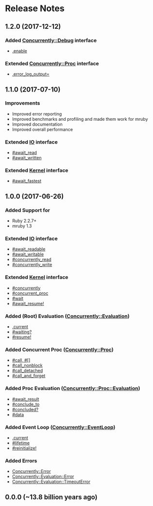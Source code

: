 # Release Notes

## 1.2.0 (2017-12-12)

### Added [Concurrently::Debug](http://www.rubydoc.info/github/christopheraue/m-ruby-concurrently/Concurrently/Debug) interface 
* [.enable](http://www.rubydoc.info/github/christopheraue/m-ruby-concurrently/Concurrently/Debug#enable-class_method)

### Extended [Concurrently::Proc](http://www.rubydoc.info/github/christopheraue/m-ruby-concurrently/Concurrently/Proc) interface
* [.error_log_output=](http://www.rubydoc.info/github/christopheraue/m-ruby-concurrently/Concurrently/Proc#error_log_output=-class_method)

## 1.1.0 (2017-07-10)

### Improvements
* Improved error reporting
* Improved benchmarks and profiling and made them work for mruby
* Improved documentation
* Improved overall performance

### Extended [IO](http://www.rubydoc.info/github/christopheraue/m-ruby-concurrently/IO) interface
* [#await_read](http://www.rubydoc.info/github/christopheraue/m-ruby-concurrently/IO#await_read-instance_method)
* [#await_written](http://www.rubydoc.info/github/christopheraue/m-ruby-concurrently/IO#await_written-instance_method)

### Extended [Kernel](http://www.rubydoc.info/github/christopheraue/m-ruby-concurrently/Kernel) interface
* [#await_fastest](http://www.rubydoc.info/github/christopheraue/m-ruby-concurrently/Kernel#await_fastest-instance_method)

## 1.0.0 (2017-06-26)

### Added Support for
* Ruby 2.2.7+
* mruby 1.3

### Extended [IO](http://www.rubydoc.info/github/christopheraue/m-ruby-concurrently/IO) interface
* [#await_readable](http://www.rubydoc.info/github/christopheraue/m-ruby-concurrently/IO#await_readable-instance_method)
* [#await_writable](http://www.rubydoc.info/github/christopheraue/m-ruby-concurrently/IO#await_writable-instance_method)
* [#concurrently_read](http://www.rubydoc.info/github/christopheraue/m-ruby-concurrently/IO#concurrently_read-instance_method)
* [#concurrently_write](http://www.rubydoc.info/github/christopheraue/m-ruby-concurrently/IO#concurrently_write-instance_method)

### Extended [Kernel](http://www.rubydoc.info/github/christopheraue/m-ruby-concurrently/Kernel) interface
* [#concurrently](http://www.rubydoc.info/github/christopheraue/m-ruby-concurrently/Kernel#concurrently-instance_method)
* [#concurrent_proc](http://www.rubydoc.info/github/christopheraue/m-ruby-concurrently/Kernel#concurrent_proc-instance_method)
* [#wait](http://www.rubydoc.info/github/christopheraue/m-ruby-concurrently/Kernel#wait-instance_method)
* [#await_resume!](http://www.rubydoc.info/github/christopheraue/m-ruby-concurrently/Kernel#await_resume!-instance_method)

### Added (Root) Evaluation ([Concurrently::Evaluation](http://www.rubydoc.info/github/christopheraue/m-ruby-concurrently/Concurrently/Evaluation))
* [.current](http://www.rubydoc.info/github/christopheraue/m-ruby-concurrently/Concurrently/Evaluation#current-class_method)
* [#waiting?](http://www.rubydoc.info/github/christopheraue/m-ruby-concurrently/Concurrently/Evaluation#waiting%3F-instance_method)
* [#resume!](http://www.rubydoc.info/github/christopheraue/m-ruby-concurrently/Concurrently/Evaluation#resume!-instance_method)
 
### Added Concurrent Proc ([Concurrently::Proc](http://www.rubydoc.info/github/christopheraue/m-ruby-concurrently/Concurrently/Proc))
* [#call, #[]](http://www.rubydoc.info/github/christopheraue/m-ruby-concurrently/Concurrently/Proc#call-instance_method)
* [#call_nonblock](http://www.rubydoc.info/github/christopheraue/m-ruby-concurrently/Concurrently/Proc#call_nonblock-instance_method)
* [#call_detached](http://www.rubydoc.info/github/christopheraue/m-ruby-concurrently/Concurrently/Proc#call_detached-instance_method)
* [#call_and_forget](http://www.rubydoc.info/github/christopheraue/m-ruby-concurrently/Concurrently/Proc#call_and_forget-instance_method)
 
### Added Proc Evaluation ([Concurrently::Proc::Evaluation](http://www.rubydoc.info/github/christopheraue/m-ruby-concurrently/Concurrently/Proc/Evaluation))
* [#await_result](http://www.rubydoc.info/github/christopheraue/m-ruby-concurrently/Concurrently/Proc/Evaluation#await_result-instance_method)
* [#conclude_to](http://www.rubydoc.info/github/christopheraue/m-ruby-concurrently/Concurrently/Proc/Evaluation#conclude_to-instance_method)
* [#concluded?](http://www.rubydoc.info/github/christopheraue/m-ruby-concurrently/Concurrently/Proc/Evaluation#concluded%3F-instance_method)
* [#data](http://www.rubydoc.info/github/christopheraue/m-ruby-concurrently/Concurrently/Proc/Evaluation#data-instance_method)

### Added Event Loop ([Concurrently::EventLoop](http://www.rubydoc.info/github/christopheraue/m-ruby-concurrently/Concurrently/EventLoop))
* [.current](http://www.rubydoc.info/github/christopheraue/m-ruby-concurrently/Concurrently/EventLoop#current-class_method)
* [#lifetime](http://www.rubydoc.info/github/christopheraue/m-ruby-concurrently/Concurrently/EventLoop#lifetime-instance_method)
* [#reinitialize!](http://www.rubydoc.info/github/christopheraue/m-ruby-concurrently/Concurrently/EventLoop#reinitialize!-instance_method)

### Added Errors
* [Concurrently::Error](http://www.rubydoc.info/github/christopheraue/m-ruby-concurrently/Concurrently/Error)
* [Concurrently::Evaluation::Error](http://www.rubydoc.info/github/christopheraue/m-ruby-concurrently/Concurrently/Evaluation/Error)
* [Concurrently::Evaluation::TimeoutError](http://www.rubydoc.info/github/christopheraue/m-ruby-concurrently/Concurrently/Evaluation/TimeoutError)


## 0.0.0 (~13.8 billion years ago)